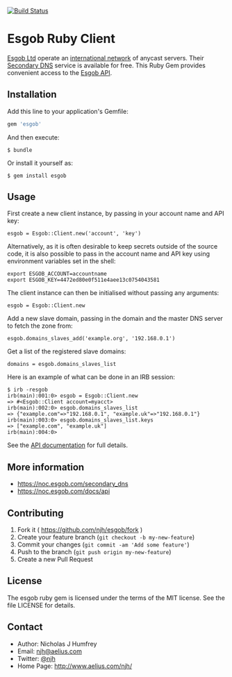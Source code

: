 [![Build Status](https://travis-ci.org/njh/ruby-esgob.svg)](https://travis-ci.org/njh/ruby-esgob)

Esgob Ruby Client
=================

[Esgob Ltd] operate an [international network] of anycast servers.
Their [Secondary DNS] service is available for free.
This Ruby Gem provides convenient access to the [Esgob API].


## Installation

Add this line to your application's Gemfile:

```ruby
gem 'esgob'
```

And then execute:

    $ bundle

Or install it yourself as:

    $ gem install esgob

## Usage

First create a new client instance, by passing in your account name and API key:

    esgob = Esgob::Client.new('account', 'key')

Alternatively, as it is often desirable to keep secrets outside of the source code, it is also possible to pass in the account name and API key using environment variables set in the shell:

    export ESGOB_ACCOUNT=accountname
    export ESGOB_KEY=4472ed80e0f511e4aee13c0754043581

The client instance can then be initialised without passing any arguments:

    esgob = Esgob::Client.new


Add a new slave domain, passing in the domain and the master DNS server to fetch the zone from:

    esgob.domains_slaves_add('example.org', '192.168.0.1')

Get a list of the registered slave domains:

    domains = esgob.domains_slaves_list

Here is an example of what can be done in an IRB session:

    $ irb -resgob
    irb(main):001:0> esgob = Esgob::Client.new
    => #<Esgob::Client account=myacct>
    irb(main):002:0> esgob.domains_slaves_list
    => {"example.com"=>"192.168.0.1", "example.uk"=>"192.168.0.1"}
    irb(main):003:0> esgob.domains_slaves_list.keys
    => ["example.com", "example.uk"]
    irb(main):004:0>

See the [API documentation] for full details.


## More information

* https://noc.esgob.com/secondary_dns
* https://noc.esgob.com/docs/api

## Contributing

1. Fork it ( https://github.com/njh/esgob/fork )
2. Create your feature branch (`git checkout -b my-new-feature`)
3. Commit your changes (`git commit -am 'Add some feature'`)
4. Push to the branch (`git push origin my-new-feature`)
5. Create a new Pull Request


## License

The esgob ruby gem is licensed under the terms of the MIT license.
See the file LICENSE for details.


## Contact

* Author:    Nicholas J Humfrey
* Email:     njh@aelius.com
* Twitter:   [@njh]
* Home Page: http://www.aelius.com/njh/


[@njh]:                   http://twitter.com/njh

[Esgob Ltd]:              https://www.esgob.com/
[Esgob API]:              https://noc.esgob.com/docs/api
[international network]:  https://noc.esgob.com/status/anycast_instances
[Secondary DNS]:          https://noc.esgob.com/secondary_dns

[API documentation]:      http://www.rubydoc.info/gems/esgob
